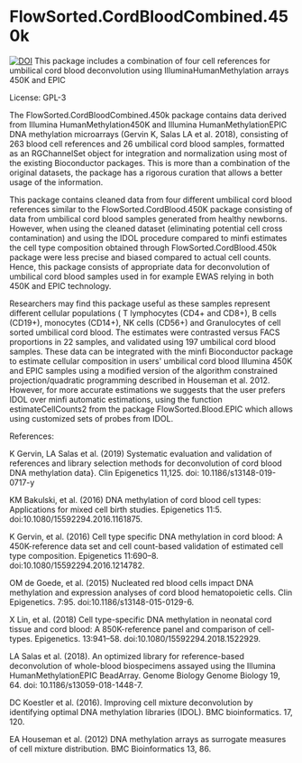 # FlowSorted.CordBloodCombined.450k
[![DOI](https://zenodo.org/badge/167406689.svg)](https://zenodo.org/badge/latestdoi/167406689)
This package includes a combination of four cell references for umbilical cord 
blood deconvolution using IlluminaHumanMethylation arrays 450K and EPIC 


License: GPL-3

The FlowSorted.CordBloodCombined.450k package contains data derived from 
Illumina HumanMethylation450K and Illumina HumanMethylationEPIC DNA methylation 
microarrays (Gervin K, Salas LA et al. 2018), consisting of 263 blood cell 
references and 26 umbilical cord blood samples, formatted as an RGChannelSet 
object for integration and normalization using most of the existing Bioconductor
packages. This is more than a combination of the original datasets, the package
has a rigorous curation that allows a better usage of the information.

This package contains cleaned data from four different umbilical cord blood 
references similar to the FlowSorted.CordBlood.450K package consisting of data 
from umbilical cord blood samples generated from healthy newborns. However, 
when using the cleaned dataset (eliminating potential cell cross contamination) 
and using the IDOL procedure compared to minfi estimates the cell type 
composition obtained through FlowSorted.CordBlood.450k package were less precise
and biased compared to actual cell counts. Hence, this package consists of 
appropriate data for deconvolution of umbilical cord blood samples used in for 
example EWAS relying in both 450K and EPIC technology.

Researchers may find this package useful as these samples represent different 
cellular populations ( T lymphocytes (CD4+ and CD8+), B cells (CD19+), monocytes
(CD14+), NK cells (CD56+) and Granulocytes of cell sorted umbilical cord blood. 
The estimates were contrasted versus FACS proportions in 22 samples, and 
validated using 197 umbilical cord blood samples. These data can be integrated 
with the minfi Bioconductor package to estimate cellular composition in users' 
umbilical cord blood Illumina 450K and EPIC samples using a modified version of 
the algorithm constrained projection/quadratic programming described in Houseman
et al. 2012. However, for more accurate estimations we suggests that the user 
prefers IDOL over minfi automatic estimations, using the function
estimateCellCounts2 from the package FlowSorted.Blood.EPIC which allows using 
customized sets of probes from IDOL.

References: 

K Gervin, LA Salas et al. (2019) Systematic evaluation and validation of 
references and library selection methods for deconvolution of cord blood DNA 
methylation data}. Clin Epigenetics 11,125. doi: 10.1186/s13148-019-0717-y

KM Bakulski, et al. (2016) DNA methylation of cord blood 
cell types: Applications for mixed cell birth studies. Epigenetics 11:5. 
doi:10.1080/15592294.2016.1161875.

K Gervin, et al. (2016) Cell type specific DNA methylation in
cord blood: A 450K-reference data set and cell count-based validation of 
estimated cell type composition. Epigenetics 11:690–8. 
doi:10.1080/15592294.2016.1214782. 

OM de Goede, et al. (2015) Nucleated red blood cells impact DNA 
methylation and expression analyses of cord blood hematopoietic cells. 
Clin Epigenetics. 7:95. doi:10.1186/s13148-015-0129-6.

X Lin, et al. (2018) Cell type-specific DNA methylation in 
neonatal cord tissue and cord blood: A 850K-reference panel and comparison 
of cell-types. Epigenetics. 13:941–58. doi:10.1080/15592294.2018.1522929.

LA Salas et al. (2018). An optimized library for reference-based deconvolution 
of whole-blood biospecimens assayed using the  Illumina HumanMethylationEPIC 
BeadArray. Genome Biology Genome Biology 19, 64. doi: 10.1186/s13059-018-1448-7.

DC Koestler et al. (2016). Improving cell mixture deconvolution by identifying 
optimal DNA methylation libraries (IDOL). BMC bioinformatics. 17, 120.

EA Houseman et al. (2012) DNA methylation arrays as surrogate measures of cell 
mixture distribution. BMC Bioinformatics 13, 86.


